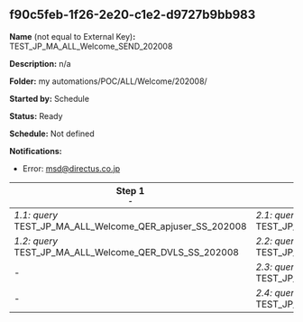 ## f90c5feb-1f26-2e20-c1e2-d9727b9bb983

**Name** (not equal to External Key)**:** TEST_JP_MA_ALL_Welcome_SEND_202008

**Description:** n/a

**Folder:** my automations/POC/ALL/Welcome/202008/

**Started by:** Schedule

**Status:** Ready

**Schedule:** Not defined

**Notifications:**

* Error: msd@directus.co.jp

| Step 1<br>_<small>-</small>_ | Step 2<br>_<small>-</small>_ | Step 3<br>_<small>-</small>_ |
| --- | --- | --- |
| _1.1: query_<br>TEST_JP_MA_ALL_Welcome_QER_apjuser_SS_202008 | _2.1: query_<br>TEST_JP_MA_ALL_Welcome_QER_ENTRY_01_01_202008 | _3.1: query_<br>TEST_JP_MA_ALL_Welcome_QER_SEND_01_01_202008 |
| _1.2: query_<br>TEST_JP_MA_ALL_Welcome_QER_DVLS_SS_202008 | _2.2: query_<br>TEST_JP_MA_ALL_Welcome_QER_ENTRY_01_02_202008_copy | _3.2: query_<br>TEST_JP_MA_ALL_Welcome_QER_SEND_01_02_202008 |
| - | _2.3: query_<br>TEST_JP_MA_ALL_Welcome_QER_EXCLUDE_01_01_202008 | - |
| - | _2.4: query_<br>TEST_JP_MA_ALL_Welcome_QER_EXCLUDE_01_02_202008 | - |
